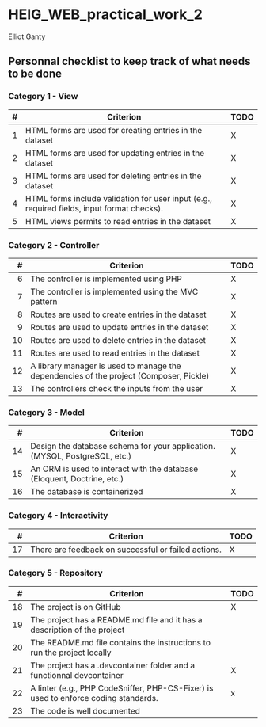 # HEIG_WEB_practical_work_2

Elliot Ganty

## Personnal checklist to keep track of what needs to be done

### Category 1 - View

|  #  | Criterion                                                                | TODO  |
| --: | ----------------------------------------------------------------------   | ----  |
|  1  | HTML forms are used for creating entries in the dataset                  |   X   |
|  2  | HTML forms are used for updating entries in the dataset                  |   X   |
|  3  | HTML forms are used for deleting entries in the dataset                  |   X   |
|  4  | HTML forms include validation for user input (e.g., required fields, input format checks).  |   X   |
|  5  | HTML views permits to read entries in the dataset                        |   X   |

### Category 2 - Controller

|  #  | Criterion                                                                | TODO |
| --: | ----------------------------------------------------------------------   | ---- |
| 6   | The controller is implemented using PHP                                  |   X  |
| 7   | The controller is implemented using the MVC pattern                      |   X  |
| 8   | Routes are used to create entries in the dataset                         |   X  |
| 9   | Routes are used to update entries in the dataset                         |   X  |
| 10  | Routes are used to delete entries in the dataset                         |   X  |
| 11  | Routes are used to read entries in the dataset                           |   X  |
| 12  | A library manager is used to manage the dependencies of the project (Composer, Pickle) |   X  |
| 13  | The controllers check the inputs from the user                           |   X  |

### Category 3 - Model

|  #  | Criterion                                                                | TODO |
| --: | ----------------------------------------------------------------------   | ---- |
| 14  | Design the database schema for your application. (MYSQL, PostgreSQL, etc.) |  X   |
| 15  | An ORM is used to interact with the database (Eloquent, Doctrine, etc.)  |   X  |
| 16  | The database is containerized                                            |   X  |

### Category 4 - Interactivity

|  #  | Criterion                                                                | TODO |
| --: | ----------------------------------------------------------------------   | ---- |
| 17  |There are feedback on successful or failed actions.	                     |   X  |

### Category 5 - Repository

|  #  | Criterion                                                                | TODO |
| --: | ----------------------------------------------------------------------   | ---- |
| 18  | The project is on GitHub                                                 |   X  |
| 19  | The project has a README.md file and it has a description of the project |      |
| 20  | The README.md file contains the instructions to run the project locally  |      |
| 21  | The project has a .devcontainer folder and a functionnal devcontainer    |  X   |
| 22  | A linter (e.g., PHP CodeSniffer, PHP-CS-Fixer) is used to enforce coding standards.|  x   |
| 23  | The code is well documented                                              |      |